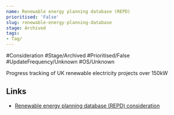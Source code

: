 ```yaml
---
name: Renewable energy planning database (REPD)
prioritised: 'False'
slug: renewable-energy-planning-database
stage: Archived
tags:
- Tag/
---
```


#Consideration #Stage/Archived #Prioritised/False #UpdateFrequency/Unknown #OS/Unknown

Progress tracking of UK renewable electricity projects over 150kW

## Links

* [Renewable energy planning database (REPD) consideration](https://design.planning.data.gov.uk/planning-consideration/renewable-energy-planning-database)